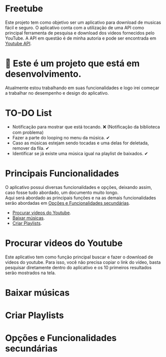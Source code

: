# Freetube

Este projeto tem como objetivo ser um aplicativo para download de musicas fácil e seguro. O aplicativo conta com a utilização de uma API como principal ferramenta de pesquisa e download dos videos fornecidos pelo YouTube. A API em questão é de minha autoria e pode ser encontrada em <a href="https://github.com/dudrt/Youtube_API">Youtube API</a>.

# 🔧 Este é um projeto que está em desenvolvimento. 
Atualmente estou trabalhando em suas funcionalidades e logo irei começar a trabalhar no desempenho e design do aplicativo.

# TO-DO List

- Notificação para mostrar que está tocando. ❌ (Notificação da biblioteca com problema)
- Fazer a parte do looping no menu da música. ✔
- Caso as músicas estejam sendo tocadas e uma delas for deletada, remover da fila. ✔
- Identificar se já existe uma música igual na playlist de baixados. ✔

# Principais Funcionalidades

O aplicativo possui diversas funcionalidades e opções, deixando assim, caso fosse tudo abordado, um documento muito longo.<br>Aqui será abordado as principais funções e na as demais funcionalidades serão abordadas em <a href="#opções-e-funcionalidades-secundárias">Opções e Funcionalidades secundárias</a>.<br>

- <a href='procurar-videos-do-youtube'>Procurar videos do Youtube</a>.
- <a href='baixar-musicas'>Baixar músicas</a>.
- <a href='criar-playlist'>Criar Playlists</a>.




# Procurar videos do Youtube
Este aplicativo tem como função principal buscar e fazer o download de videos do youtube. Para isso, você não precisa copiar o link do vídeo, basta pesquisar diretamente dentro do aplicativo e os 10 primeiros resultados serão mostrados na tela.
# Baixar músicas

# Criar Playlists


# Opções e Funcionalidades secundárias

